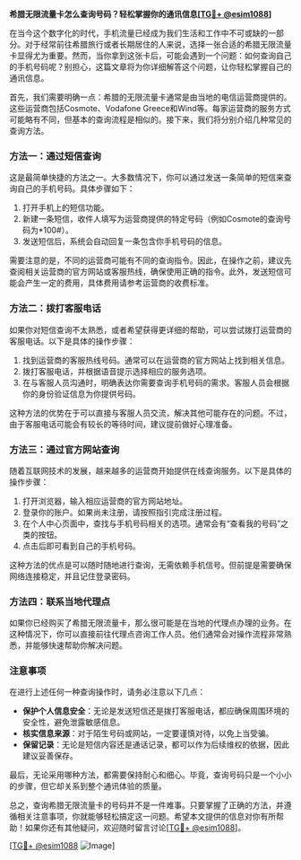 **希腊无限流量卡怎么查询号码？轻松掌握你的通讯信息[[TG💪+ @esim1088](https://t.me/s/esim1088)]**

在当今这个数字化的时代，手机流量已经成为我们生活和工作中不可或缺的一部分。对于经常前往希腊旅行或者长期居住的人来说，选择一张合适的希腊无限流量卡显得尤为重要。然而，当你拿到这张卡后，可能会遇到一个问题：如何查询自己的手机号码呢？别担心，这篇文章将为你详细解答这个问题，让你轻松掌握自己的通讯信息。

首先，我们需要明确一点：希腊的无限流量卡通常是由当地的电信运营商提供的。这些运营商包括Cosmote、Vodafone Greece和Wind等。每家运营商的服务方式可能略有不同，但基本的查询流程是相似的。接下来，我们将分别介绍几种常见的查询方法。

### 方法一：通过短信查询

这是最简单快捷的方法之一。大多数情况下，你可以通过发送一条简单的短信来查询自己的手机号码。具体步骤如下：

1. 打开手机上的短信功能。
2. 新建一条短信，收件人填写为运营商提供的特定号码（例如Cosmote的查询号码为*100#）。
3. 发送短信后，系统会自动回复一条包含你手机号码的信息。

需要注意的是，不同的运营商可能有不同的查询指令。因此，在操作之前，建议先查阅相关运营商的官方网站或客服热线，确保使用正确的指令。此外，发送短信可能会产生一定的费用，具体费用请参考运营商的收费标准。

### 方法二：拨打客服电话

如果你对短信查询不太熟悉，或者希望获得更详细的帮助，可以尝试拨打运营商的客服电话。以下是具体的操作步骤：

1. 找到运营商的客服热线号码。通常可以在运营商的官方网站上找到相关信息。
2. 拨打客服电话，并根据语音提示选择相应的服务选项。
3. 在与客服人员沟通时，明确表达你需要查询手机号码的需求。客服人员会根据你的身份验证信息为你提供号码。

这种方法的优势在于可以直接与客服人员交流，解决其他可能存在的问题。不过，由于客服电话可能会有较长的等待时间，建议提前做好心理准备。

### 方法三：通过官方网站查询

随着互联网技术的发展，越来越多的运营商开始提供在线查询服务。以下是具体的操作步骤：

1. 打开浏览器，输入相应运营商的官方网站地址。
2. 登录你的账户。如果尚未注册，请按照指引完成注册过程。
3. 在个人中心页面中，查找与手机号码相关的选项。通常会有“查看我的号码”之类的按钮。
4. 点击后即可看到自己的手机号码。

这种方法的优点是可以随时随地进行查询，无需依赖手机信号。但前提是需要确保网络连接稳定，并且记住登录密码。

### 方法四：联系当地代理点

如果你已经购买了希腊无限流量卡，那么很可能是在当地的代理点办理的业务。在这种情况下，你可以直接前往代理点咨询工作人员。他们通常会对操作流程非常熟悉，并能够快速帮助你解决问题。

### 注意事项

在进行上述任何一种查询操作时，请务必注意以下几点：

- **保护个人信息安全**：无论是发送短信还是拨打客服电话，都应确保周围环境的安全性，避免泄露敏感信息。
- **核实信息来源**：对于陌生号码或网站，一定要谨慎对待，以免上当受骗。
- **保留记录**：无论是短信内容还是通话记录，都可以作为后续维权的依据，因此建议妥善保存。

最后，无论采用哪种方法，都需要保持耐心和细心。毕竟，查询号码只是一个小小的步骤，但它却关系到整个通讯体验的质量。

总之，查询希腊无限流量卡的号码并不是一件难事。只要掌握了正确的方法，并遵循相关注意事项，你就能够轻松搞定这一问题。希望本文提供的信息对你有所帮助！如果你还有其他疑问，欢迎随时留言讨论[[TG💪+ @esim1088](https://t.me/s/esim1088)]。

[[TG💪+ @esim1088](https://t.me/s/esim1088) ![Image](https://i.postimg.cc/4NQfJmqS/Snipaste-2025-05-13-00-14-12.png)]